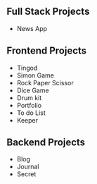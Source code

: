 ## Full Stack Projects
- News App 

## Frontend Projects
- Tingod
- Simon Game
- Rock Paper Scissor
- Dice Game
- Drum kit
- Portfolio
- To do List
- Keeper


## Backend Projects
- Blog
- Journal
- Secret
